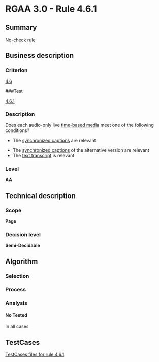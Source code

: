 # RGAA 3.0 -  Rule 4.6.1

## Summary

No-check rule

## Business description

### Criterion

[4.6](http://asqatasun.github.io/RGAA--3.0--EN/RGAA3.0_Criteria_English_version_v1.html#crit-4-6)

###Test

[4.6.1](http://asqatasun.github.io/RGAA--3.0--EN/RGAA3.0_Criteria_English_version_v1.html#test-4-6-1)

### Description
Does each audio-only live
    <a href="http://asqatasun.github.io/RGAA--3.0--EN/RGAA3.0_Glossary_English_version_v1.html#mMediaTemp">time-based
  media</a> meet one of the following conditions?
    <ul><li> The <a href="http://asqatasun.github.io/RGAA--3.0--EN/RGAA3.0_Glossary_English_version_v1.html#mSsTitreSynchro">synchronized
    captions</a> are relevant</li>
  <li> The <a href="http://asqatasun.github.io/RGAA--3.0--EN/RGAA3.0_Glossary_English_version_v1.html#mSsTitreSynchro">synchronized
    captions</a> of the alternative version are
   relevant</li>
  <li> The <a href="http://asqatasun.github.io/RGAA--3.0--EN/RGAA3.0_Glossary_English_version_v1.html#mTranscriptTextuel">text
    transcript</a> is relevant</li>
    </ul> 


### Level

**AA**

## Technical description

### Scope

**Page**

### Decision level

**Semi-Decidable**

## Algorithm

### Selection

### Process

### Analysis

#### No Tested 

In all cases



##  TestCases 

[TestCases files for rule 4.6.1](https://github.com/Asqatasun/Asqatasun/tree/master/rules/rules-rgaa3.0/src/test/resources/testcases/rgaa30/Rgaa30Rule040601/) 


